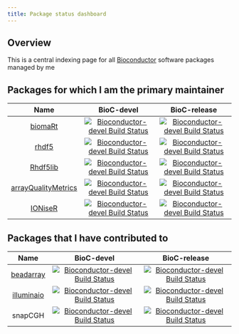 ```yaml
---	
title: Package status dashboard
---	
```


<style>
.tablelines table, .tablelines td, .tablelines th {
        border: 1px solid black;
        }
</style>

## Overview	
This is a central indexing page for all [Bioconductor](https://bioconductor.org) software packages managed by me
 
## Packages for which I am the primary maintainer	

| Name |  BioC-devel | BioC-release | 	
|:----------------:|:----------------:|:----------------:|	
| [biomaRt](https://github.com/grimbough/biomaRt) | [![Bioconductor-devel Build Status](http://bioconductor.org/shields/build/devel/bioc/biomaRt.svg)](http://bioconductor.org/checkResults/devel/bioc-LATEST/biomaRt) | [![Bioconductor-devel Build Status](http://bioconductor.org/shields/build/release/bioc/biomaRt.svg)](http://bioconductor.org/checkResults/release/bioc-LATEST/biomaRt) |
| [rhdf5](https://github.com/grimbough/rhdf5) | [![Bioconductor-devel Build Status](http://bioconductor.org/shields/build/devel/bioc/rhdf5.svg)](http://bioconductor.org/checkResults/devel/bioc-LATEST/rhdf5) | [![Bioconductor-devel Build Status](http://bioconductor.org/shields/build/release/bioc/rhdf5.svg)](http://bioconductor.org/checkResults/release/bioc-LATEST/rhdf5) |
| [Rhdf5lib](https://github.com/grimbough/Rhdf5lib) | [![Bioconductor-devel Build Status](http://bioconductor.org/shields/build/devel/bioc/Rhdf5lib.svg)](http://bioconductor.org/checkResults/devel/bioc-LATEST/Rhdf5lib) | [![Bioconductor-devel Build Status](http://bioconductor.org/shields/build/release/bioc/Rhdf5lib.svg)](http://bioconductor.org/checkResults/release/bioc-LATEST/Rhdf5lib) |
| [arrayQualityMetrics](https://github.com/grimbough/arrayQualityMetrics) | [![Bioconductor-devel Build Status](http://bioconductor.org/shields/build/devel/bioc/arrayQualityMetrics.svg)](http://bioconductor.org/checkResults/devel/bioc-LATEST/arrayQualityMetrics) | [![Bioconductor-devel Build Status](http://bioconductor.org/shields/build/release/bioc/arrayQualityMetrics.svg)](http://bioconductor.org/checkResults/release/bioc-LATEST/arrayQualityMetrics) |
| [IONiseR](https://github.com/grimbough/IONiseR) | [![Bioconductor-devel Build Status](http://bioconductor.org/shields/build/devel/bioc/IONiseR.svg)](http://bioconductor.org/checkResults/devel/bioc-LATEST/IONiseR) | [![Bioconductor-devel Build Status](http://bioconductor.org/shields/build/release/bioc/IONiseR.svg)](http://bioconductor.org/checkResults/release/bioc-LATEST/IONiseR) |


## Packages that I have contributed to
 
| Name |  BioC-devel | BioC-release | 	
|:----------------:|:----------------:|:----------------:|	
| [beadarray](https://github.com/markdunning/beadarray) | [![Bioconductor-devel Build Status](http://bioconductor.org/shields/build/devel/bioc/beadarray.svg)](http://bioconductor.org/checkResults/devel/bioc-LATEST/beadarray) | [![Bioconductor-devel Build Status](http://bioconductor.org/shields/build/release/bioc/beadarray.svg)](http://bioconductor.org/checkResults/release/bioc-LATEST/beadarray) |	
| [illuminaio](https://github.com/HenrikBengtsson/illuminaio) | [![Bioconductor-devel Build Status](http://bioconductor.org/shields/build/devel/bioc/illuminaio.svg)](http://bioconductor.org/checkResults/devel/bioc-LATEST/illuminaio) | [![Bioconductor-devel Build Status](http://bioconductor.org/shields/build/release/bioc/illuminaio.svg)](http://bioconductor.org/checkResults/release/bioc-LATEST/illuminaio) |	
| snapCGH | [![Bioconductor-devel Build Status](http://bioconductor.org/shields/build/devel/bioc/snapCGH.svg)](http://bioconductor.org/checkResults/devel/bioc-LATEST/snapCGH) | [![Bioconductor-devel Build Status](http://bioconductor.org/shields/build/release/bioc/snapCGH.svg)](http://bioconductor.org/checkResults/release/bioc-LATEST/snapCGH) |	
